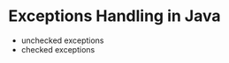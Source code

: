 # Exceptions Handling in Java

<ul>
    <li>unchecked exceptions</li>
    <li>checked exceptions</li>
</ul>

